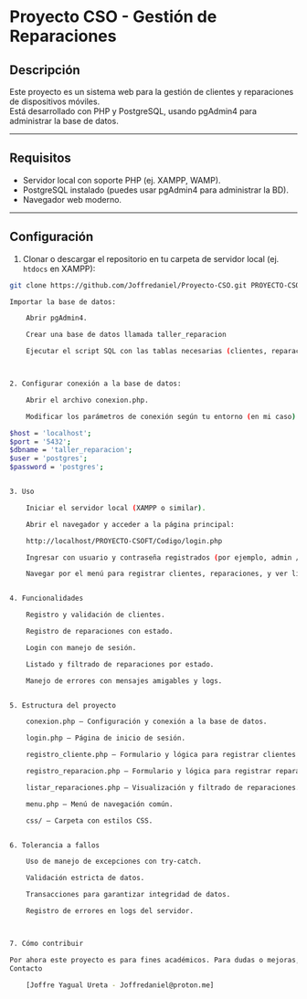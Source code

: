 # Proyecto CSO - Gestión de Reparaciones

## Descripción

Este proyecto es un sistema web para la gestión de clientes y reparaciones de dispositivos móviles.  
Está desarrollado con PHP y PostgreSQL, usando pgAdmin4 para administrar la base de datos.  

---

## Requisitos

- Servidor local con soporte PHP (ej. XAMPP, WAMP).  
- PostgreSQL instalado (puedes usar pgAdmin4 para administrar la BD).  
- Navegador web moderno.  

---

## Configuración

1. Clonar o descargar el repositorio en tu carpeta de servidor local (ej. `htdocs` en XAMPP):

```bash
git clone https://github.com/Joffredaniel/Proyecto-CSO.git PROYECTO-CSOFT

Importar la base de datos:

    Abrir pgAdmin4.

    Crear una base de datos llamada taller_reparacion 

    Ejecutar el script SQL con las tablas necesarias (clientes, reparaciones, usuarios, etc.).



2. Configurar conexión a la base de datos:

    Abrir el archivo conexion.php.

    Modificar los parámetros de conexión según tu entorno (en mi caso):

$host = 'localhost';
$port = '5432';
$dbname = 'taller_reparacion';
$user = 'postgres';
$password = 'postgres';


3. Uso

    Iniciar el servidor local (XAMPP o similar).

    Abrir el navegador y acceder a la página principal:

    http://localhost/PROYECTO-CSOFT/Codigo/login.php

    Ingresar con usuario y contraseña registrados (por ejemplo, admin / 123456).

    Navegar por el menú para registrar clientes, reparaciones, y ver listados.


4. Funcionalidades

    Registro y validación de clientes.

    Registro de reparaciones con estado.

    Login con manejo de sesión.

    Listado y filtrado de reparaciones por estado.

    Manejo de errores con mensajes amigables y logs.


5. Estructura del proyecto

    conexion.php — Configuración y conexión a la base de datos.

    login.php — Página de inicio de sesión.

    registro_cliente.php — Formulario y lógica para registrar clientes.

    registro_reparacion.php — Formulario y lógica para registrar reparaciones.

    listar_reparaciones.php — Visualización y filtrado de reparaciones.

    menu.php — Menú de navegación común.

    css/ — Carpeta con estilos CSS.


6. Tolerancia a fallos

    Uso de manejo de excepciones con try-catch.

    Validación estricta de datos.

    Transacciones para garantizar integridad de datos.

    Registro de errores en logs del servidor.



7. Cómo contribuir

Por ahora este proyecto es para fines académicos. Para dudas o mejoras, contacta a los integrantes del grupo.
Contacto

    [Joffre Yagual Ureta - Joffredaniel@proton.me]
